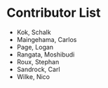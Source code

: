 Contributor List
================

- Kok, Schalk
- Maingehama, Carlos
- Page, Logan
- Rangata, Moshibudi
- Roux, Stephan
- Sandrock, Carl
- Wilke, Nico
